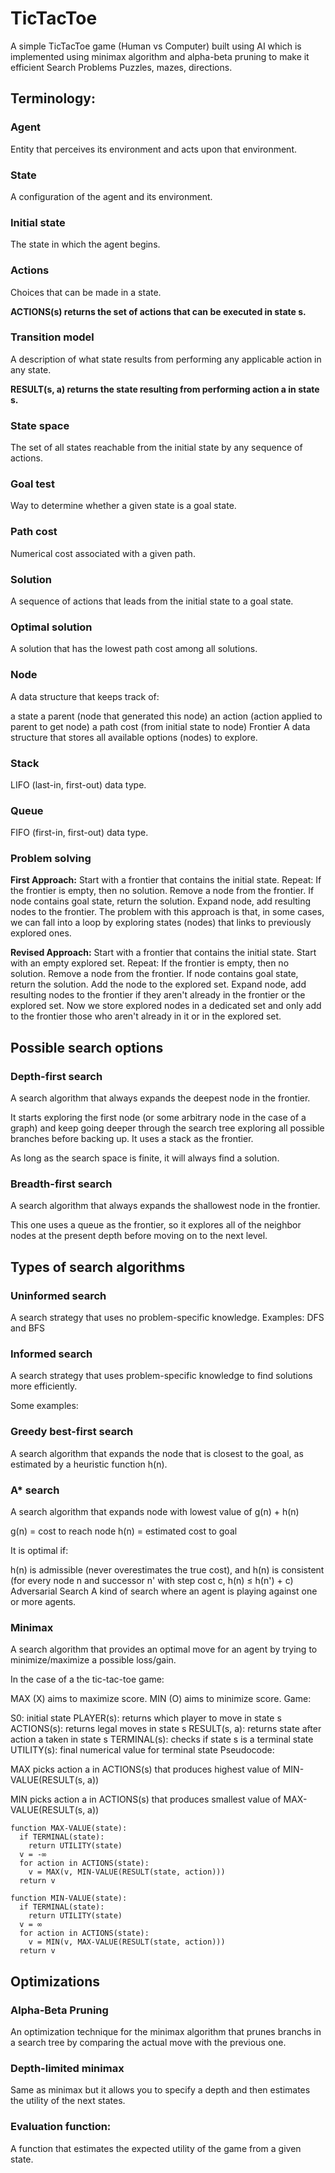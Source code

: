 # TicTacToe
A simple TicTacToe game (Human vs Computer) built using AI which is implemented using minimax algorithm and alpha-beta pruning to make it efficient
Search Problems
Puzzles, mazes, directions.

## Terminology:
### Agent
Entity that perceives its environment and acts upon that environment.

### State
A configuration of the agent and its environment.

### Initial state
The state in which the agent begins.

### Actions
Choices that can be made in a state.

**ACTIONS(s) returns the set of actions that can be executed in state s.**

### Transition model
A description of what state results from performing any applicable action in any state.

**RESULT(s, a) returns the state resulting from performing action a in state s.**

### State space
The set of all states reachable from the initial state by any sequence of actions.

### Goal test
Way to determine whether a given state is a goal state.

### Path cost
Numerical cost associated with a given path.

### Solution
A sequence of actions that leads from the initial state to a goal state.

### Optimal solution
A solution that has the lowest path cost among all solutions.

### Node
A data structure that keeps track of:

a state
a parent (node that generated this node)
an action (action applied to parent to get node)
a path cost (from initial state to node)
Frontier
A data structure that stores all available options (nodes) to explore.

### Stack
LIFO (last-in, first-out) data type.

### Queue
FIFO (first-in, first-out) data type.

### Problem solving
**First Approach:**
Start with a frontier that contains the initial state.
Repeat:
If the frontier is empty, then no solution.
Remove a node from the frontier.
If node contains goal state, return the solution.
Expand node, add resulting nodes to the frontier.
The problem with this approach is that, in some cases, we can fall into a loop by exploring states (nodes) that links to previously explored ones.

**Revised Approach:**
Start with a frontier that contains the initial state.
Start with an empty explored set.
Repeat:
If the frontier is empty, then no solution.
Remove a node from the frontier.
If node contains goal state, return the solution.
Add the node to the explored set.
Expand node, add resulting nodes to the frontier if they aren't already in the frontier or the explored set.
Now we store explored nodes in a dedicated set and only add to the frontier those who aren't already in it or in the explored set.

## Possible search options
### Depth-first search
A search algorithm that always expands the deepest node in the frontier.

It starts exploring the first node (or some arbitrary node in the case of a graph) and keep going deeper through the search tree exploring all possible branches before backing up. It uses a stack as the frontier.

As long as the search space is finite, it will always find a solution.

### Breadth-first search
A search algorithm that always expands the shallowest node in the frontier.

This one uses a queue as the frontier, so it explores all of the neighbor nodes at the present depth before moving on to the next level.

## Types of search algorithms
### Uninformed search
A search strategy that uses no problem-specific knowledge. Examples: DFS and BFS

### Informed search
A search strategy that uses problem-specific knowledge to find solutions more efficiently.

Some examples:

### Greedy best-first search
A search algorithm that expands the node that is closest to the goal, as estimated by a heuristic function h(n).

### A* search
A search algorithm that expands node with lowest value of g(n) + h(n)

g(n) = cost to reach node
h(n) = estimated cost to goal

It is optimal if:

h(n) is admissible (never overestimates the true cost), and
h(n) is consistent (for every node n and successor n' with step cost c, h(n) ≤ h(n') + c)
Adversarial Search
A kind of search where an agent is playing against one or more agents.

### Minimax
A search algorithm that provides an optimal move for an agent by trying to minimize/maximize a possible loss/gain.

In the case of a the tic-tac-toe game:

MAX (X) aims to maximize score.
MIN (O) aims to minimize score.
Game:

S0: initial state
PLAYER(s): returns which player to move in state s
ACTIONS(s): returns legal moves in state s
RESULT(s, a): returns state after action a taken in state s
TERMINAL(s): checks if state s is a terminal state
UTILITY(s): final numerical value for terminal state
Pseudocode:

MAX picks action a in ACTIONS(s) that produces highest value of MIN-VALUE(RESULT(s, a))

MIN picks action a in ACTIONS(s) that produces smallest value of MAX-VALUE(RESULT(s, a))
```
function MAX-VALUE(state):
  if TERMINAL(state):
    return UTILITY(state)
  v = -∞
  for action in ACTIONS(state):
    v = MAX(v, MIN-VALUE(RESULT(state, action)))
  return v
```
```
function MIN-VALUE(state):
  if TERMINAL(state):
    return UTILITY(state)
  v = ∞
  for action in ACTIONS(state):
    v = MIN(v, MAX-VALUE(RESULT(state, action)))
  return v
 ```
## Optimizations
### Alpha-Beta Pruning
An optimization technique for the minimax algorithm that prunes branchs in a search tree by comparing the actual move with the previous one.

### Depth-limited minimax
Same as minimax but it allows you to specify a depth and then estimates the utility of the next states.

### Evaluation function:
A function that estimates the expected utility of the game from a given state.
